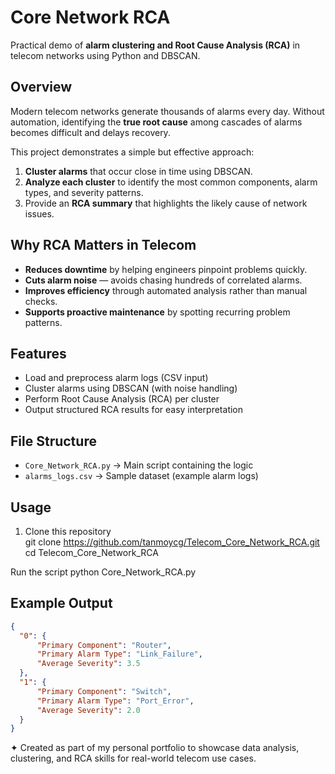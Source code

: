 # Core Network RCA  

Practical demo of **alarm clustering and Root Cause Analysis (RCA)** in telecom networks using Python and DBSCAN.  

## Overview  
Modern telecom networks generate thousands of alarms every day. Without automation, identifying the **true root cause** among cascades of alarms becomes difficult and delays recovery.  

This project demonstrates a simple but effective approach:  
1. **Cluster alarms** that occur close in time using DBSCAN.  
2. **Analyze each cluster** to identify the most common components, alarm types, and severity patterns.  
3. Provide an **RCA summary** that highlights the likely cause of network issues.  

## Why RCA Matters in Telecom  
- **Reduces downtime** by helping engineers pinpoint problems quickly.  
- **Cuts alarm noise** — avoids chasing hundreds of correlated alarms.  
- **Improves efficiency** through automated analysis rather than manual checks.  
- **Supports proactive maintenance** by spotting recurring problem patterns.  

## Features  
- Load and preprocess alarm logs (CSV input)  
- Cluster alarms using DBSCAN (with noise handling)  
- Perform Root Cause Analysis (RCA) per cluster  
- Output structured RCA results for easy interpretation  

## File Structure  
- `Core_Network_RCA.py` → Main script containing the logic  
- `alarms_logs.csv` → Sample dataset (example alarm logs)  

## Usage  
1. Clone this repository  
   git clone https://github.com/tanmoycg/Telecom_Core_Network_RCA.git  
   cd Telecom_Core_Network_RCA

Run the script
python Core_Network_RCA.py

## Example Output
```json
{
  "0": {
      "Primary Component": "Router",
      "Primary Alarm Type": "Link_Failure",
      "Average Severity": 3.5
  },
  "1": {
      "Primary Component": "Switch",
      "Primary Alarm Type": "Port_Error",
      "Average Severity": 2.0
  }
}
```
✦ Created as part of my personal portfolio to showcase data analysis, clustering, and RCA skills for real-world telecom use cases.